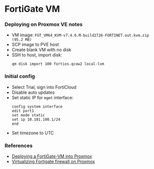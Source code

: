 # FortiGate VM
### Deploying on Proxmox VE notes
- VM image: `FGT_VM64_KVM-v7.4.6.M-build2726-FORTINET.out.kvm.zip (95.2 MB)`
- SCP image to PVE host
- Create blank VM with no disk
- SSH to host, import disk:
  ```shell
  qm disk import 100 fortios.qcow2 local-lvm
  ```

### Initial config
- Select Trial, sign into FortiCloud
- Disable auto updates
- Set static IP for `mgmt` interface:
  ```shell
  config system interface 
  edit port1
  set mode static
  set ip 10.101.100.1/24
  end
  ```
- Set timezone to UTC

### References
- [Deploying a FortiGate-VM into Proxmox](https://docs.fortinet.com/document/fortigate-private-cloud/7.6.0/proxmox-administration-guide/37920)
- [Virtualizing Fortigate firewall on Proxmox](https://www.youtube.com/watch?v=nY7CVtsTLro)